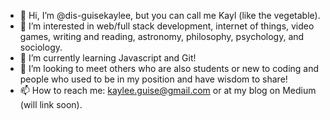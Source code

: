 - 👋 Hi, I’m @dis-guisekaylee, but you can call me Kayl (like the vegetable).
- 👀 I’m interested in web/full stack development, internet of things, video games, writing and reading, astronomy, philosophy, psychology, and sociology.
- 🌱 I’m currently learning Javascript and Git!
- 💞️ I’m looking to meet others who are also students or new to coding and people who used to be in my position and have wisdom to share!
- 📫 How to reach me: kaylee.guise@gmail.com or at my blog on Medium (will link soon).

<!---
dis-guisekaylee/dis-guisekaylee is a ✨ special ✨ repository because its `README.md` (this file) appears on your GitHub profile.
You can click the Preview link to take a look at your changes.
--->
